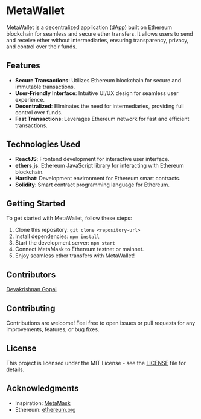 # MetaWallet

MetaWallet is a decentralized application (dApp) built on Ethereum blockchain for seamless and secure ether transfers. It allows users to send and receive ether without intermediaries, ensuring transparency, privacy, and control over their funds.

## Features

- **Secure Transactions**: Utilizes Ethereum blockchain for secure and immutable transactions.
- **User-Friendly Interface**: Intuitive UI/UX design for seamless user experience.
- **Decentralized**: Eliminates the need for intermediaries, providing full control over funds.
- **Fast Transactions**: Leverages Ethereum network for fast and efficient transactions.

## Technologies Used

- **ReactJS**: Frontend development for interactive user interface.
- **ethers.js**: Ethereum JavaScript library for interacting with Ethereum blockchain.
- **Hardhat**: Development environment for Ethereum smart contracts.
- **Solidity**: Smart contract programming language for Ethereum.

## Getting Started

To get started with MetaWallet, follow these steps:

1. Clone this repository: `git clone <repository-url>`
2. Install dependencies: `npm install`
3. Start the development server: `npm start`
4. Connect MetaMask to Ethereum testnet or mainnet.
5. Enjoy seamless ether transfers with MetaWallet!

## Contributors
[Devakrishnan Gopal](https://www.github.com/gdevakrishnan)

## Contributing

Contributions are welcome! Feel free to open issues or pull requests for any improvements, features, or bug fixes.

## License

This project is licensed under the MIT License - see the [LICENSE](LICENSE) file for details.

## Acknowledgments

- Inspiration: [MetaMask](https://metamask.io/)
- Ethereum: [ethereum.org](https://ethereum.org/)
